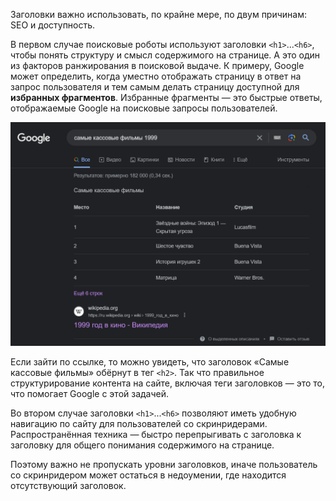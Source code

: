 Заголовки важно использовать, по крайне мере, по двум причинам: SEO и доступность.

В первом случае поисковые роботы используют заголовки `<h1>`...`<h6>`, чтобы понять структуру и смысл содержимого на странице. А это один из факторов ранжирования в поисковой выдаче. К примеру, Google может определить, когда уместно отображать страницу в ответ на запрос пользователя и тем самым делать страницу доступной для **избранных фрагментов**. Избранные фрагменты — это быстрые ответы, отображаемые Google на поисковые запросы пользователей. 

![Пример избранного фрагмента в виде таблицы с заголовком по результату поиска «самые кассовые фильмы 1999»](../../images/featured-snippets-example.png)

Если зайти по ссылке, то можно увидеть, что заголовок «Самые кассовые фильмы» обёрнут в тег `<h2>`. Так что правильное структурирование контента на сайте, включая теги заголовков — это то, что помогает Google с этой задачей.

Во втором случае заголовки `<h1>`...`<h6>` позволяют иметь удобную навигацию по сайту для пользователей со скринридерами. Распространённая техника — быстро перепрыгивать с заголовка к заголовку для общего понимания содержимого на странице.

Поэтому важно не пропускать уровни заголовков, иначе пользователь со скринридером может остаться в недоумении, где находится отсутствующий заголовок.
